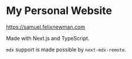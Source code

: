 # My Personal Website

https://samuel.felixnewman.com

Made with Next.js and TypeScript.

`mdx` support is made possible by `next-mdx-remote`.
